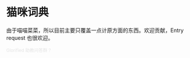 # 猫咪词典

由于喵喵菜菜，所以目前主要只覆盖一点计原方面的东西。欢迎贡献，Entry request 也很欢迎。

<small style="opacity: .1">Glorified 助教问答群？</small>
